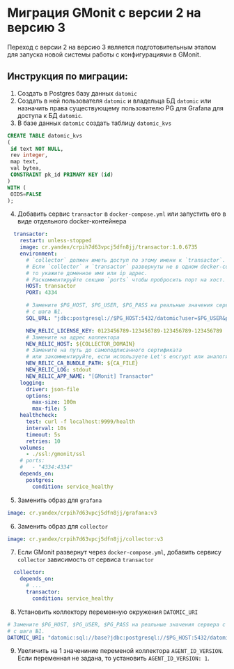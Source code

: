 # Миграция GMonit с версии 2 на версию 3
Переход с версии 2 на версию 3 является подготовительным этапом для запуска новой системы работы с конфигурациями в GMonit.

## Инструкция по миграции:
1. Cоздать в Postgres базу данных `datomic`
2. Cоздать в ней пользователя `datomic` и владельца БД `datomic`
    или назначить права существующему пользователю PG для Grafana для доступа к БД `datomic`.
3. В базе данных `datomic` создать таблицу `datomic_kvs`
```sql
CREATE TABLE datomic_kvs
(
 id text NOT NULL,
 rev integer,
 map text,
 val bytea,
 CONSTRAINT pk_id PRIMARY KEY (id)
)
WITH (
 OIDS=FALSE
);
```
4. Добавить сервис `transactor` в `docker-compose.yml` или запустить его в виде отдельного docker-контейнера
```yaml
  transactor:
    restart: unless-stopped
    image: cr.yandex/crpih7d63vpcj5dfn8jj/transactor:1.0.6735
    environment:
      # `collector` должен иметь доступ по этому имени к `transactor`.
      # Если `collector` и `transactor` развернуты не в одном docker-compose,
      # то укажите доменное имя или ip адрес.
      # Раскомментируйте секцию `ports` чтобы пробросить порт на хост.
      HOST: transactor
      PORT: 4334

      # Замените $PG_HOST, $PG_USER, $PG_PASS на реальные значения сервера с БД `datomic`
      # с шага №1.
      SQL_URL: "jdbc:postgresql://$PG_HOST:5432/datomic?user=$PG_USER&password=$PG_PASS"

      NEW_RELIC_LICENSE_KEY: 0123456789-123456789-123456789-123456789
      # Замените на адрес коллектора
      NEW_RELIC_HOST: ${COLLECTOR_DOMAIN}
      # Замените на путь до самоподписанного сертификата
      # или закомментируйте, если используете Let's encrypt или аналоги.
      NEW_RELIC_CA_BUNDLE_PATH: ${CA_FILE}
      NEW_RELIC_LOG: stdout
      NEW_RELIC_APP_NAME: "[GMonit] Transactor"
    logging:
      driver: json-file
      options:
        max-size: 100m
        max-file: 5
    healthcheck:
      test: curl -f localhost:9999/health
      interval: 10s
      timeout: 5s
      retries: 10
    volumes:
      - ./ssl:/gmonit/ssl
    # ports:
    #   - "4334:4334"
    depends_on:
      postgres:
        condition: service_healthy
```
5. Заменить образ для `grafana`
```yaml
image: cr.yandex/crpih7d63vpcj5dfn8jj/grafana:v3
```
6. Заменить образ для `collector`
```yaml
image: cr.yandex/crpih7d63vpcj5dfn8jj/collector:v3
```
7. Если GMonit развернут через `docker-compose.yml`, добавить сервису `collector` зависимость от сервиса `transactor`
```yaml
  collector:
    depends_on:
      # ...
      transactor:
        condition: service_healthy
```
8. Установить коллектору переменную окружения `DATOMIC_URI`
```yaml
# Замените $PG_HOST, $PG_USER, $PG_PASS на реальные значения сервера с БД `datomic`
# с шага №1.
DATOMIC_URI: "datomic:sql://base?jdbc:postgresql://$PG_HOST:5432/datomic?user=$PG_USER&password=$PG_USER"
```
9. Увеличить на 1 значениние переменой коллектора `AGENT_ID_VERSION`. Если переменная не задана,
то установить `AGENT_ID_VERSION: 1`.
